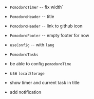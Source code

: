 - `PomodoroTimer` -- fix width`

- `PomodoroHeader` -- title
- `PomodoroHeader` -- link to github icon
- `PomodoroFooter` -- empty footer for now

- `useConfig` -- with `lang`

- `PomodoroTasks`

- be able to config `pomodoroTime`

- use `localStorage`

- show timer and current task in title

- add notification
